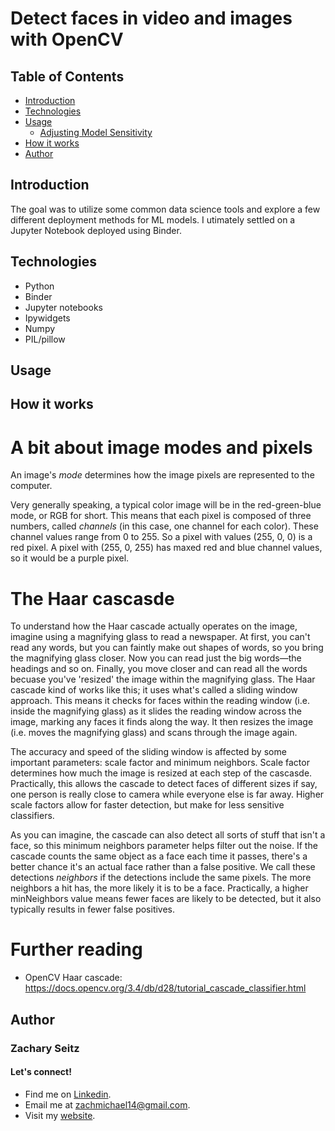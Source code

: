 # Detect faces in video and images with OpenCV
## Table of Contents
* [Introduction](#introduction)
* [Technologies](#technologies)
* [Usage](#usage)
  * [Adjusting Model Sensitivity](#adjusting-model-sensitivity)
* [How it works](#how-it-works) 
* [Author](#author-/--zachary-seitz)

## Introduction
The goal was to utilize some common data science tools and explore a few different deployment methods for ML models. I utimately settled on a Jupyter Notebook deployed using Binder.

## Technologies
* Python
* Binder
* Jupyter notebooks
* Ipywidgets
* Numpy
* PIL/pillow

## Usage

## How it works

# A bit about image modes and pixels
  An image's *mode* determines how the image pixels are represented to the computer.

  Very generally speaking, a typical color image will be in the red-green-blue mode, or RGB for short. This means that each pixel is composed of three numbers, called *channels* (in this case, one channel for each color). These channel values range from 0 to 255. So a pixel with values (255, 0, 0) is a red pixel. A pixel with (255, 0, 255) has maxed red and blue channel values, so it would be a purple pixel.

# The Haar cascasde
  To understand how the Haar cascade actually operates on the image, imagine using a magnifying glass to read a newspaper. At first, you can't read any words, but you can faintly make out shapes of words, so you bring the magnifying glass closer. Now you can read just the big words—the headings and so on. Finally, you move closer and can read all the words becuase you've 'resized' the image within the magnifying glass. The Haar cascade kind of works like this; it uses what's called a sliding window approach. This means it checks for faces within the reading window (i.e. inside the magnifying glass) as it slides the reading window across the image, marking any faces it finds along the way. It then resizes the image (i.e. moves the magnifying glass) and scans through the image again.

  The accuracy and speed of the sliding window is affected by some important parameters: scale factor and minimum neighbors. Scale factor determines how much the image is resized at each step of the cascasde. Practically, this allows the cascade to detect faces of different sizes if say, one person is really close to camera while everyone else is far away. Higher scale factors allow for faster detection, but make for less sensitive classifiers.

  As you can imagine, the cascade can also detect all sorts of stuff that isn't a face, so this minimum neighbors parameter helps filter out the noise. If the cascade counts the same object as a face each time it passes, there's a better chance it's an actual face rather than a false positive. We call these detections *neighbors* if the detections include the same pixels. The more neighbors a hit has, the more likely it is to be a face. Practically, a higher minNeighbors value means fewer faces are likely to be detected, but it also typically results in fewer false positives.

# Further reading
- OpenCV Haar cascade: https://docs.opencv.org/3.4/db/d28/tutorial_cascade_classifier.html

## Author
### Zachary Seitz
#### Let's connect!
* Find me on [Linkedin](https://linkedin.com/in/zachmichael14).
* Email me at zachmichael14@gmail.com.
* Visit my [website](https://zachmichael14.github.io/gh_page/).
